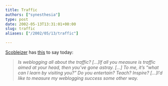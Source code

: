 ```yaml
---
title: Traffic
authors: ["synesthesia"]
type: post
date: 2002-05-13T13:31:01+00:00
slug: traffic 
aliases: ["/2002/05/13/traffic"]

---
```

<a href="https://scoble.weblogs.com/" target="_blank">Scobleizer</a> has <a href="https://scoble.weblogs.com/2002/05/13.html#a1284" target="_blank">this</a> to say today: 

> _Is weblogging all about the traffic? [&#8230;]If all you measure is traffic aimed at your head, then you&#8217;ve gone astray. [&#8230;] To me, it&#8217;s &#8220;what can I learn by visiting you?&#8221; Do you entertain? Teach? Inspire? [&#8230;]I&#8217;d like to measure my weblogging success some other way._